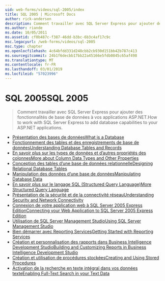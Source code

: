 ```yaml
---
uid: web-forms/videos/sql-2005/index
title: SQL 2005 | Microsoft Docs
author: rick-anderson
description: Comment travailler avec SQL Server Express pour ajouter des fonctionnalités de base de données à vos applications ASP.NET.
ms.author: riande
ms.date: 10/05/2011
ms.assetid: cf0b487c-f387-46dd-b3bc-6b3c4af17c9c
msc.legacyurl: /web-forms/videos/sql-2005
msc.type: chapter
ms.openlocfilehash: 4c64bfdd331d248cbb2cb930d151bb42b787c413
ms.sourcegitcommit: 24b1f6decbb17bb22a45166e5fdb0845c65af498
ms.translationtype: MT
ms.contentlocale: fr-FR
ms.lasthandoff: 03/01/2019
ms.locfileid: "57023996"
---
```

<a name="sql-2005"></a><span data-ttu-id="b8c66-103">SQL 2005</span><span class="sxs-lookup"><span data-stu-id="b8c66-103">SQL 2005</span></span>
====================
> <span data-ttu-id="b8c66-104">Comment travailler avec SQL Server Express pour ajouter des fonctionnalités de base de données à vos applications ASP.NET.</span><span class="sxs-lookup"><span data-stu-id="b8c66-104">How to work with SQL Server Express to add database capabilities to your ASP.NET applications.</span></span>


- [<span data-ttu-id="b8c66-105">Présentation des bases de données</span><span class="sxs-lookup"><span data-stu-id="b8c66-105">What is a Database</span></span>](what-is-a-database.md)
- [<span data-ttu-id="b8c66-106">Fonctionnement des tables et des enregistrements de base de données</span><span class="sxs-lookup"><span data-stu-id="b8c66-106">Understanding Database Tables and Records</span></span>](understanding-database-tables-and-records.md)
- [<span data-ttu-id="b8c66-107">En savoir plus sur les types de données et d’autres propriétés des colonnes</span><span class="sxs-lookup"><span data-stu-id="b8c66-107">More about Column Data Types and Other Properties</span></span>](more-about-column-data-types-and-other-properties.md)
- [<span data-ttu-id="b8c66-108">Conception des tables d’une base de données relationnelle</span><span class="sxs-lookup"><span data-stu-id="b8c66-108">Designing Relational Database Tables</span></span>](designing-relational-database-tables.md)
- [<span data-ttu-id="b8c66-109">Manipulation des données d’une base de données</span><span class="sxs-lookup"><span data-stu-id="b8c66-109">Manipulating Database Data</span></span>](manipulating-database-data.md)
- [<span data-ttu-id="b8c66-110">En savoir plus sur le langage SQL (Structured Query Language)</span><span class="sxs-lookup"><span data-stu-id="b8c66-110">More Structured Query Language</span></span>](more-structured-query-language.md)
- [<span data-ttu-id="b8c66-111">Présentation de la sécurité et de la connectivité réseau</span><span class="sxs-lookup"><span data-stu-id="b8c66-111">Understanding Security and Network Connectivity</span></span>](understanding-security-and-network-connectivity.md)
- [<span data-ttu-id="b8c66-112">Connexion de votre application web à SQL Server 2005 Express Edition</span><span class="sxs-lookup"><span data-stu-id="b8c66-112">Connecting your Web Application to SQL Server 2005 Express Edition</span></span>](connecting-your-web-application-to-sql-server-2005-express-edition.md)
- [<span data-ttu-id="b8c66-113">Utilisation de SQL Server Management Studio</span><span class="sxs-lookup"><span data-stu-id="b8c66-113">Using SQL Server Management Studio</span></span>](using-sql-server-management-studio.md)
- [<span data-ttu-id="b8c66-114">Bien démarrer avec Reporting Services</span><span class="sxs-lookup"><span data-stu-id="b8c66-114">Getting Started with Reporting Services</span></span>](getting-started-with-reporting-services.md)
- [<span data-ttu-id="b8c66-115">Création et personnalisation des rapports dans Business Intelligence Development Studio</span><span class="sxs-lookup"><span data-stu-id="b8c66-115">Building and Customizing Reports in Business Intelligence Development Studio</span></span>](building-and-customizing-reports-in-business-intelligence-development-studio.md)
- [<span data-ttu-id="b8c66-116">Création et utilisation de procédures stockées</span><span class="sxs-lookup"><span data-stu-id="b8c66-116">Creating and Using Stored Procedures</span></span>](creating-and-using-stored-procedures.md)
- [<span data-ttu-id="b8c66-117">Activation de la recherche en texte intégral dans vos données texte</span><span class="sxs-lookup"><span data-stu-id="b8c66-117">Enabling Full-Text Search in your Text Data</span></span>](enabling-full-text-search-in-your-text-data.md)
